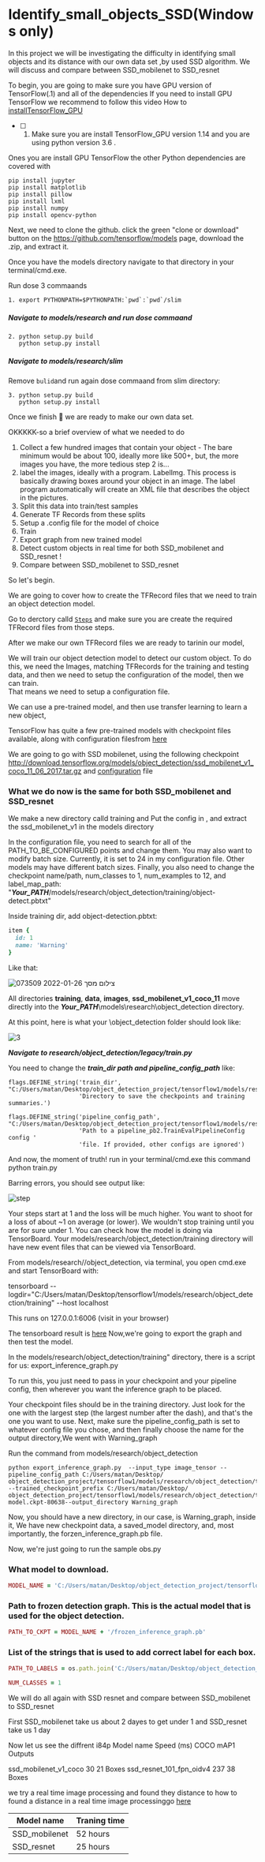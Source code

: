 # Identify_small_objects_SSD(Windows only)
In this project we will be investigating the difficulty in identifying small objects and its distance with our own data set ,by used SSD algorithm. 
We will discuss and compare between SSD_mobilenet to SSD_resnet 

To begin, you are going to make sure you have GPU version of TensorFlow(.1) and all of the dependencies 
If you need to install GPU TensorFlow we recommend to follow this video How to [installTensorFlow_GPU](https://www.youtube.com/watch?v=r7-WPbx8VuY&ab_channel=sentdex
) 
- [ ] 1. Make sure you are install TensorFlow_GPU version 1.14  and you are using python version 3.6 .


Ones you are install GPU TensorFlow the other Python dependencies are covered with

```
pip install jupyter
pip install matplotlib
pip install pillow
pip install lxml
pip install numpy
pip install opencv-python
```


Next, we need to clone the github.
click the green "clone or download" button on the https://github.com/tensorflow/models page, download the .zip, and extract it.


Once you have the models directory navigate to that directory in your terminal/cmd.exe. 

Run dose 3 commaands

```
1. export PYTHONPATH=$PYTHONPATH:`pwd`:`pwd`/slim
```
##### Navigate to models/research and run dose commaand

```
2. python setup.py build
   python setup.py install
```

##### Navigate to models/research/slim
Remove ` bulid `and run again dose commaand from slim directory:
```
3. python setup.py build
   python setup.py install

```

Once we finish 🎉 we are ready to make our own data set.

OKKKKK-so a brief overview of what we needed to do 


1.	Collect a few hundred images that contain your object - The bare minimum would be about 100, ideally more like 500+, but, the more images you have, the more tedious step 2 is...
2.	label the images, ideally with a program. LabelImg. This process is basically drawing boxes around your object in an image. The label program automatically will create an XML file that describes the object in the pictures.
3.	Split this data into train/test samples
4.	Generate TF Records from these splits
5.	Setup a .config file for the model of choice 
6.	Train
7.	Export graph from new trained model
8.	Detect custom objects in real time for both SSD_mobilenet and SSD_resnet  !
9.	Compare between SSD_mobilenet to SSD_resnet 

So let's begin.

We are going to cover how to create the TFRecord files that we need to train an object detection model.

Go to derctory calld [`Steps`](https://github.com/Matanbenami12/Identify_small_objects_SSD/tree/main/Steps) and make sure you are create the required TFRecord files from those steps.
 
 
After we make our own TFRecord files we are ready to tarinin our model,


We will train our object detection model to detect our custom object. To do this, we need the Images, matching TFRecords for the training and testing data, and then we need to setup the configuration of the model, then we can train.  
That means we need to setup a configuration file.

We can use a pre-trained model, and then use transfer learning to learn a new object,

TensorFlow has quite a few pre-trained models with checkpoint files available, along with configuration filesfrom [here](https://github.com/tensorflow/models/tree/master/research/object_detection/samples/configs
)

We are going to go with SSD mobilenet, using the following checkpoint
 http://download.tensorflow.org/models/object_detection/ssd_mobilenet_v1_coco_11_06_2017.tar.gz
 and [configuration]( https://github.com/tensorflow/models/blob/master/research/object_detection/samples/configs/ssd_mobilenet_v1_pets.config
) file






###  What we do now is the same for both SSD_mobilenet and SSD_resnet 

We make a new directory calld training and  Put the config in , and extract the ssd_mobilenet_v1 in the models directory

In the configuration file, you need to search for all of the PATH_TO_BE_CONFIGURED points and change them. You may also want to modify batch size. Currently, it is set to 24 in my configuration file. Other models may have different batch sizes. 
Finally, you also need to change the checkpoint name/path, num_classes to 1, num_examples to 12, and label_map_path: "***Your_PATH***/models/research/object_detection/training/object-detect.pbtxt"



Inside training dir, add object-detection.pbtxt:
``` ruby
item {
  id: 1
  name: 'Warning'
}
```

Like that:


![צילום מסך 2022-01-26 073509](https://user-images.githubusercontent.com/56115477/151109540-f7ff83d6-9a8b-42ca-9c0d-59b393cd45ba.png)





 All directories **training**, **data**, **images**, **ssd_mobilenet_v1_coco_11** 
 move directly into the ***Your_PATH***\models\research\object_detection directory. 




 At this point, here is what your \object_detection folder should look like:

![3](https://user-images.githubusercontent.com/56115477/151109553-2dabe134-75b8-434e-bdc1-0c96cc9a0c55.png)







***Navigate to research/object_detection/legacy/train.py***

You need to change the  ***train_dir path and pipeline_config_path*** like:


```
flags.DEFINE_string('train_dir', "C:/Users/matan/Desktop/object_detection_project/tensorflow1/models/research/object_detection/training/",
                    'Directory to save the checkpoints and training summaries.')

flags.DEFINE_string('pipeline_config_path', "C:/Users/matan/Desktop/object_detection_project/tensorflow1/models/research/object_detection/training/ssd_mobilenet_v1_pets.config",
                    'Path to a pipeline_pb2.TrainEvalPipelineConfig config '
                    'file. If provided, other configs are ignored')

```
And now, the moment of truth! run in your terminal/cmd.exe this command
python train.py


Barring errors, you should see output like:


![step](https://user-images.githubusercontent.com/56115477/151669704-d6616676-ee09-43f6-aaaa-954cd286be5f.png)



Your steps start at 1 and the loss will be much higher. You want to shoot for a loss of about ~1 on average (or lower). We wouldn't stop training until you are for sure under 1. You can check how the model is doing via TensorBoard. Your models/research/object_detection/training directory will have new event files that can be viewed via TensorBoard.

From models/research//object_detection, via terminal, you open cmd.exe and start TensorBoard with:

tensorboard --logdir="C:/Users/matan/Desktop/tensorflow1/models/research/object_detection/training"  --host localhost 

This runs on 127.0.0.1:6006 (visit in your browser)

The tensorboard result is [here](https://github.com/Matanbenami12/Identify_small_objects_SSD/tree/main/TensorBoard_result)
Now,we're going to export the graph and then test the model.

In the models/research/object_detection/training" directory, there is a script for us: export_inference_graph.py

To run this, you just need to pass in your checkpoint and your pipeline config, then wherever you want the inference graph to be placed. 

Your checkpoint files should be in the training directory. Just look for the one with the largest step (the largest number after the dash), and that's the one you want to use. Next, make sure the pipeline_config_path is set to whatever config file you chose, and then finally choose the name for the output directory,We went with Warning_graph

Run the command from models/research/object_detection
```
python export_inference_graph.py  --input_type image_tensor --pipeline_config_path C:/Users/matan/Desktop/ object_detection_project/tensorflow1/models/research/object_detection/training/ssd_mobilenet_v1_pets.config --trained_checkpoint_prefix C:/Users/matan/Desktop/ object_detection_project/tensorflow1/models/research/object_detection/training/ model.ckpt-80638--output_directory Warning_graph
```

Now, you should have a new directory, in our case,  is Warning_graph, inside it, We have new checkpoint data, a saved_model directory, and, most importantly, the forzen_inference_graph.pb file.

Now, we're just going to run the sample obs.py


### What model to download.
```ruby
MODEL_NAME = 'C:/Users/matan/Desktop/object_detection_project/tensorflow1/models/research/object_detection/Warning_graph';
```
### Path to frozen detection graph. This is the actual model that is used for the object detection.
```ruby
PATH_TO_CKPT = MODEL_NAME + '/frozen_inference_graph.pb'
```
### List of the strings that is used to add correct label for each box.
```ruby
PATH_TO_LABELS = os.path.join('C:/Users/matan/Desktop/object_detection_project/tensorflow1/models/research/object_detection/training', 'object-detection.pbtxt')

NUM_CLASSES = 1

```

We will do all again with SSD resnet
and compare between SSD_mobilenet to SSD_resnet 
 
 
First SSD_mobilenet take us about 2 dayes to get under 1 and SSD_resnet take us 1 day 

Now let us see the diffrent
i84p
Model name	Speed (ms)	COCO mAP1	Outputs

ssd_mobilenet_v1_coco	30	21	Boxes
ssd_resnet_101_fpn_oidv4	237	38	Boxes








we try  a real time image processing and found they distance to how to found a distance in a real time image processinggo [here](https://github.com/Matanbenami12/Identify_small_objects_SSD/tree/main/Distance%20from%20camera) 




| Model name     | Traning time  |
| -------------  | ------------- |
| SSD_mobilenet  |     52 hours  |
| SSD_resnet     |     25 hours  |
